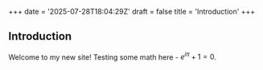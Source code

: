 +++
date = '2025-07-28T18:04:29Z'
draft = false
title = 'Introduction'
+++

## Introduction
Welcome to my new site!
Testing some math here - $e^{i\pi} + 1 = 0$. 

